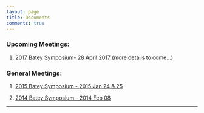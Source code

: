 ```yaml
---
layout: page
title: Documents
comments: true
---
```


### Upcoming Meetings:

1. [2017 Batey Symposium- 28 April 2017](meetings/2017-04-28/) (more details to come...)

### General Meetings:

1. [2015 Batey Symposium - 2015 Jan 24 & 25](meetings/2015-01-24-batey-symposium/)

1. [2014 Batey Symposium - 2014 Feb 08](meetings/2014-02-08-batey-symposium/)


---

